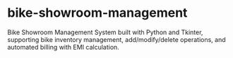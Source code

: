 # bike-showroom-management
Bike Showroom Management System built with Python and Tkinter, supporting bike inventory management, add/modify/delete operations, and automated billing with EMI calculation.
